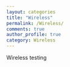 ```yaml
---
layout: categories
title: "Wireless"
permalink: /Wireless/
comments: true
author_profile: true
category: Wireless
---
```

Wireless testing